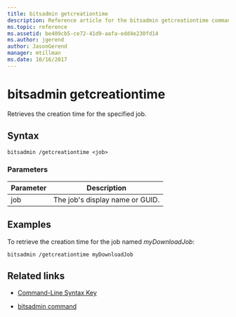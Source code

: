 ```yaml
---
title: bitsadmin getcreationtime
description: Reference article for the bitsadmin getcreationtime command, which retrieves the creation time for the specified job.
ms.topic: reference
ms.assetid: be409cb5-ce72-41d9-aafa-edd4e230fd14
ms.author: jgerend
author: JasonGerend
manager: mtillman
ms.date: 10/16/2017
---
```


# bitsadmin getcreationtime

Retrieves the creation time for the specified job.

## Syntax

```
bitsadmin /getcreationtime <job>
```

### Parameters

| Parameter | Description |
| -------------- | -------------- |
| job | The job's display name or GUID. |

## Examples

To retrieve the creation time for the job named *myDownloadJob*:

```
bitsadmin /getcreationtime myDownloadJob
```

## Related links

- [Command-Line Syntax Key](command-line-syntax-key.md)

- [bitsadmin command](bitsadmin.md)

